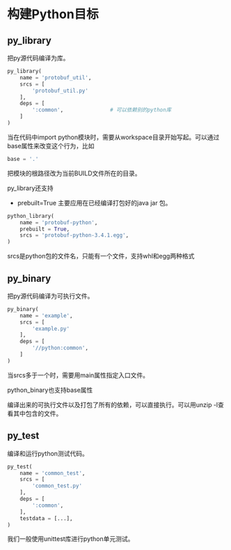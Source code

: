# 构建Python目标

## py_library

把py源代码编译为库。
```python
py_library(
    name = 'protobuf_util',
    srcs = [
        'protobuf_util.py'
    ],
    deps = [
        ':common',               # 可以依赖别的python库
    ]
)
```

当在代码中import python模块时，需要从workspace目录开始写起。可以通过base属性来改变这个行为，比如
```python
base = '.'
```
把模块的根路径改为当前BUILD文件所在的目录。

py_library还支持
* prebuilt=True
主要应用在已经编译打包好的java jar 包。
```python
python_library(
    name = 'protobuf-python',
    prebuilt = True,
    srcs = 'protobuf-python-3.4.1.egg',
)
```
srcs是python包的文件名，只能有一个文件，支持whl和egg两种格式

## py_binary
把py源代码编译为可执行文件。
```python
py_binary(
    name = 'example',
    srcs = [
        'example.py'
    ],
    deps = [
        '//python:common',
    ]
)
```
当srcs多于一个时，需要用main属性指定入口文件。

python_binary也支持base属性

编译出来的可执行文件以及打包了所有的依赖，可以直接执行。可以用unzip -l查看其中包含的文件。

## py_test
编译和运行python测试代码。
```python
py_test(
    name = 'common_test',
    srcs = [
        'common_test.py'
    ],
    deps = [
        ':common',
    ],
    testdata = [...],
)
```

我们一般使用unittest库进行python单元测试。

